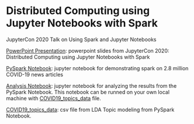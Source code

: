 # Distributed Computing using Jupyter Notebooks with Spark
JupyterCon 2020 Talk on Using Spark and Jupyter Notebooks

[PowerPoint Presentation](079-Yang.pptx): powerpoint slides from JupyterCon 2020: Distributed Computing using Jupyter Notebooks with Spark

[PySpark Notebook](079-YangPart1.ipynb): jupyter notebook for demonstrating spark on 2.8 million COVID-19 news articles

[Analysis Notebook](079-YangPart2.ipynb): jupyter notebook for analyzing the results from the PySpark Notebook. This notebook can be runned on your own local machine with [COVID19_topics_data](079-Yang.csv) file.

[COVID19_topics_data](079-Yang.csv): csv file from LDA Topic modeling from PySpark Notebook.

